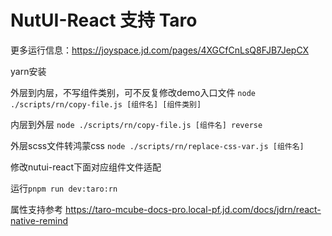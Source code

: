 # NutUI-React 支持 Taro

更多运行信息：https://joyspace.jd.com/pages/4XGCfCnLsQ8FJB7JepCX

yarn安装

外层到内层，不写组件类别，可不反复修改demo入口文件
`node ./scripts/rn/copy-file.js [组件名] [组件类别]`

内层到外层
`node ./scripts/rn/copy-file.js [组件名] reverse`

外层scss文件转鸿蒙css
`node ./scripts/rn/replace-css-var.js [组件名]`

修改nutui-react下面对应组件文件适配

运行`pnpm run dev:taro:rn`

属性支持参考 https://taro-mcube-docs-pro.local-pf.jd.com/docs/jdrn/react-native-remind
